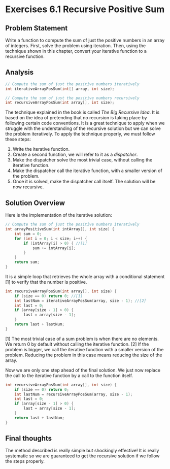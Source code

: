 # Exercises 6.1 Recursive Positive Sum

## Problem Statement

Write a function to compute the sum of just the positive numbers in an array
of integers. First, solve the problem using iteration. Then, using the technique
shown in this chapter, convert your iterative function to a recursive function.

## Analysis

```cpp
// Compute the sum of just the positive numbers iteratively
int iterativeArrayPosSum(int[] array, int size);

// Compute the sum of just the positive numbers recursively
int recursiveArrayPosSum(int array[], int size);

```
<!--1. Explain the technique -->
The technique explained in the book is called *The Big Recursive Idea*. It is
based on the idea of pretending that no recursion is taking place by following
certain code conventions. It is a great technique to apply when we struggle
with the understanding of the recursive solution but we can solve the problem
iteratively. To apply the technique properly, we must follow these steps:
<!--Steps -->
1. Write the iterative function.
2. Create a second function, we will refer to it as a *dispatcher*.
3. Make the dispatcher solve the most trivial case, without calling the
iterative function.
4. Make the dispatcher call the iterative function, with a smaller version of
the problem.
5. Once it is solved, make the dispatcher call itself. The solution will be
now recursive.

## Solution Overview
<!--2. Explain briefly the iterative solution-->
Here is the implementation of the iterative solution:

```cpp
// Compute the sum of just the positive numbers iteratively
int arrayPositiveSum(int intArray[], int size) {
    int sum = 0;
    for (int i = 0; i < size; i++) {
        if (intArray[i] > 0) { //[1]
            sum += intArray[i];
        }
    }
    return sum;
}
```

It is a simple loop that retrieves the whole array with a conditional statement
[1] to verify that the number is positive.

<!--3. Explain the technique application-->
```cpp
int recursiveArrayPosSum(int array[], int size) {
    if (size == 0) return 0; //[1] 
    int lastNum = iterativeArrayPosSum(array, size - 1); //[2]
    int last = 0;
    if (array[size - 1] > 0) {
        last = array[size - 1];
    }
    return last + lastNum; 
}
```

[1] The most trivial case of a sum problem is when there are no elements. We
return 0 by default without calling the iterative function.
[2] If the problem is bigger, we call the iterative function with a smaller
version of the problem. Reducing the problem in this case means reducing the
size of the array.

<!--4. Show the final recursive function-->
Now we are only one step ahead of the final solution. We just now replace the
call to the iterative function by a call to the function itself.

```cpp
int recursiveArrayPosSum(int array[], int size) {
    if (size == 0) return 0;    
    int lastNum = recursiveArrayPosSum(array, size - 1);
    int last = 0;
    if (array[size - 1] > 0) {
        last = array[size - 1];
    }
    return last + lastNum; 
}
```

## Final thoughts

The method described is really simple but shockingly effective! It is really
systematic so we are guaranteed to get the recursive solution if we follow the
steps properly.
